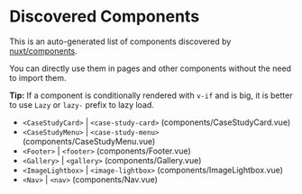 # Discovered Components

This is an auto-generated list of components discovered by [nuxt/components](https://github.com/nuxt/components).

You can directly use them in pages and other components without the need to import them.

**Tip:** If a component is conditionally rendered with `v-if` and is big, it is better to use `Lazy` or `lazy-` prefix to lazy load.

- `<CaseStudyCard>` | `<case-study-card>` (components/CaseStudyCard.vue)
- `<CaseStudyMenu>` | `<case-study-menu>` (components/CaseStudyMenu.vue)
- `<Footer>` | `<footer>` (components/Footer.vue)
- `<Gallery>` | `<gallery>` (components/Gallery.vue)
- `<ImageLightbox>` | `<image-lightbox>` (components/ImageLightbox.vue)
- `<Nav>` | `<nav>` (components/Nav.vue)
